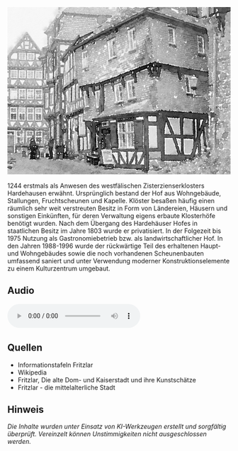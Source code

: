 ![Hardehäuser Hof](./images/fritzlar/p32.jpg)

1244 erstmals als Anwesen des westfälischen Zisterzienserklosters Hardehausen erwähnt. Ursprünglich bestand der Hof aus Wohngebäude, Stallungen, Fruchtscheunen und Kapelle.
Klöster besaßen häufig einen räumlich sehr weit verstreuten Besitz in Form von Ländereien, Häusern und sonstigen Einkünften, für deren Verwaltung eigens erbaute Klosterhöfe benötigt wurden.
Nach dem Übergang des Hardehäuser Hofes in staatlichen Besitz im Jahre 1803 wurde er privatisiert. In der Folgezeit bis 1975 Nutzung als Gastronomiebetrieb bzw. als landwirtschaftlicher Hof. In den Jahren 1988-1996 wurde der rückwärtige Teil des erhaltenen Haupt- und Wohngebäudes sowie die noch vorhandenen Scheunenbauten umfassend saniert und unter Verwendung moderner Konstruktionselemente zu einem Kulturzentrum umgebaut.

## Audio

<audio controls class="full-width-audio">
  <source src="locales/fritzlar/de/p32.mp3" type="audio/mpeg">
  Dein Browser unterstützt kein Audioelement.
</audio>

## Quellen

- Informationstafeln Fritzlar
- Wikipedia
- Fritzlar, Die alte Dom- und Kaiserstadt und ihre Kunstschätze
- Fritzlar - die mittelalterliche Stadt

## Hinweis

_Die Inhalte wurden unter Einsatz von KI-Werkzeugen erstellt und sorgfältig überprüft. Vereinzelt können Unstimmigkeiten nicht ausgeschlossen werden._